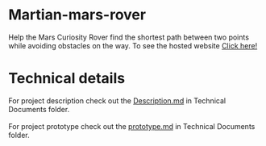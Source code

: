 # Martian-mars-rover
Help the Mars Curiosity Rover find the shortest path between two points while avoiding obstacles on the way.
To see the hosted website [Click here!](https://tarunasaireddy.github.io/Martian-mars-rover/martian.html)

# Technical details
For project description check out the [Description.md](https://github.com/Tarunasaireddy/Martian-mars-rover/tree/master/Technical%20Documents/Description.md) in Technical Documents folder.
</br>
</br>
For project prototype check out the [prototype.md](https://github.com/Tarunasaireddy/Martian-mars-rover/blob/master/Technical%20Documents/prototype.md) in Technical Documents folder.
